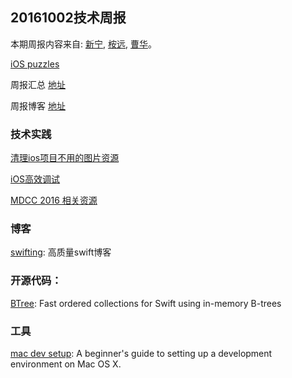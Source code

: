 
## 20161002技术周报

本期周报内容来自: [新宁](https://github.com/SSSSSSnail), [桉远](https://github.com/AnYuan), [曹华](https://github.com/GlareCH)。


[iOS puzzles](https://github.com/BaiduHiDeviOS/iOS-puzzles)

周报汇总 [地址](https://github.com/BaiduHiDeviOS/iOS-Tech-Weekly)

周报博客 [地址](http://baiduhidevios.github.io/)


### 技术实践

[清理ios项目不用的图片资源](http://www.jianshu.com/p/5cca9a76928f)

[iOS高效调试](http://www.jianshu.com/p/a4ae30a10fb8)

[MDCC 2016 相关资源](https://github.com/MDCC2016/iOS-Session-Slides)


### 博客

[swifting](https://swifting.io/): 高质量swift博客


### 开源代码：

[BTree](https://github.com/lorentey/BTree): Fast ordered collections for Swift using in-memory B-trees



### 工具

[mac dev setup](https://github.com/nicolashery/mac-dev-setup): A beginner's guide to setting up a development environment on Mac OS X.
